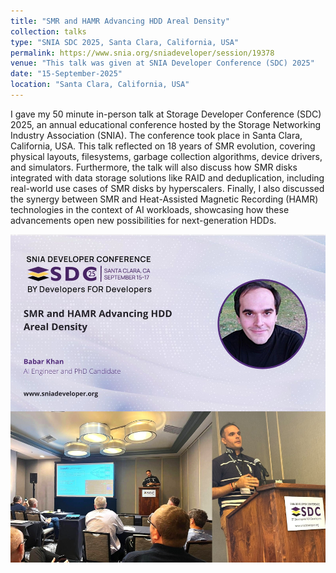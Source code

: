 ```yaml
---
title: "SMR and HAMR Advancing HDD Areal Density"
collection: talks
type: "SNIA SDC 2025, Santa Clara, California, USA"
permalink: https://www.snia.org/sniadeveloper/session/19378
venue: "This talk was given at SNIA Developer Conference (SDC) 2025"
date: "15-September-2025"
location: "Santa Clara, California, USA"
---
```



I gave my 50 minute in-person talk at Storage Developer Conference (SDC) 2025, an annual educational conference hosted by the Storage Networking Industry Association (SNIA). The conference took place in Santa Clara, California, USA. This talk reflected on 18 years of SMR evolution, covering physical layouts, filesystems, garbage collection algorithms, device drivers, and simulators.  Furthermore, the talk will also discuss how SMR disks integrated with data storage solutions like RAID and deduplication, including real-world use cases of SMR disks by hyperscalers. Finally, I also discussed the synergy between SMR and Heat-Assisted Magnetic Recording (HAMR) technologies in the context of AI workloads, showcasing how these advancements open new possibilities for next-generation HDDs.



![](/images/sdc2025.jpg)

